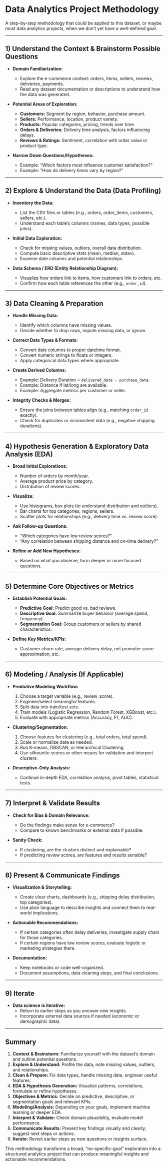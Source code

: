 # Data Analytics Project Methodology

A step-by-step methodology that could be applied to this dataset, or maybe most data analytics projects, when we don’t yet have a well-defined goal.

---

## 1) Understand the Context & Brainstorm Possible Questions

- **Domain Familiarization:**  
  - Explore the e-commerce context: orders, items, sellers, reviews, deliveries, payments.  
  - Read any dataset documentation or descriptions to understand how the data was generated.

- **Potential Areas of Exploration:**  
  - **Customers:** Segment by region, behavior, purchase amount.  
  - **Sellers:** Performance, location, product variety.  
  - **Products:** Popular categories, pricing, trends over time.  
  - **Orders & Deliveries:** Delivery time analysis, factors influencing delays.  
  - **Reviews & Ratings:** Sentiment, correlation with order value or product type.

- **Narrow Down Questions/Hypotheses:**  
  - Example: “Which factors most influence customer satisfaction?”  
  - Example: “How do delivery times vary by region?”  

---

## 2) Explore & Understand the Data (Data Profiling)

- **Inventory the Data:**  
  - List the CSV files or tables (e.g., orders, order_items, customers, sellers, etc.).  
  - Understand each table’s columns (names, data types, possible joins).

- **Initial Data Exploration:**  
  - Check for missing values, outliers, overall data distribution.  
  - Compute basic descriptive stats (mean, median, stdev).  
  - Examine date columns and potential relationships.

- **Data Schema / ERD (Entity Relationship Diagram):**  
  - Visualize how orders link to items, how customers link to orders, etc.  
  - Confirm how each table references the other (e.g., `order_id`).

---

## 3) Data Cleaning & Preparation

- **Handle Missing Data:**  
  - Identify which columns have missing values.  
  - Decide whether to drop rows, impute missing data, or ignore.  

- **Correct Data Types & Formats:**  
  - Convert date columns to proper datetime format.  
  - Convert numeric strings to floats or integers.  
  - Apply categorical data types where appropriate.

- **Create Derived Columns:**  
  - Example: Delivery Duration = `delivered_date - purchase_date`.  
  - Example: Distance if lat/long are available.  
  - Example: Aggregate metrics per customer or seller.

- **Integrity Checks & Merges:**  
  - Ensure the joins between tables align (e.g., matching `order_id` exactly).  
  - Check for duplicates or inconsistent data (e.g., negative shipping durations).

---

## 4) Hypothesis Generation & Exploratory Data Analysis (EDA)

- **Broad Initial Explorations:**  
  - Number of orders by month/year.  
  - Average product price by category.  
  - Distribution of review scores.

- **Visualize:**  
  - Use histograms, box plots (to understand distribution and outliers).  
  - Bar charts for top categories, regions, sellers.  
  - Scatter plots for relationships (e.g., delivery time vs. review score).

- **Ask Follow-up Questions:**  
  - “Which categories have low review scores?”  
  - “Any correlation between shipping distance and on-time delivery?”

- **Refine or Add New Hypotheses:**  
  - Based on what you observe, form deeper or more focused questions.

---

## 5) Determine Core Objectives or Metrics

- **Establish Potential Goals:**  
  - **Predictive Goal:** Predict good vs. bad reviews.  
  - **Descriptive Goal:** Summarize buyer behavior (average spend, frequency).  
  - **Segmentation Goal:** Group customers or sellers by shared characteristics.

- **Define Key Metrics/KPIs:**  
  - Customer churn rate, average delivery delay, net promoter score approximation, etc.

---

## 6) Modeling / Analysis (If Applicable)

- **Predictive Modeling Workflow:**  
  1. Choose a target variable (e.g., review_score).  
  2. Engineer/select meaningful features.  
  3. Split data into train/test sets.  
  4. Train models (Logistic Regression, Random Forest, XGBoost, etc.).  
  5. Evaluate with appropriate metrics (Accuracy, F1, AUC).

- **Clustering/Segmentation:**  
  1. Choose features for clustering (e.g., total orders, total spend).  
  2. Scale or normalize data as needed.  
  3. Run K-means, DBSCAN, or Hierarchical Clustering.  
  4. Use silhouette scores or other means for validation and interpret clusters.

- **Descriptive-Only Analysis:**  
  - Continue in-depth EDA, correlation analysis, pivot tables, statistical tests.

---

## 7) Interpret & Validate Results

- **Check for Bias & Domain Relevance:**  
  - Do the findings make sense for e-commerce?  
  - Compare to known benchmarks or external data if possible.

- **Sanity Check:**  
  - If clustering, are the clusters distinct and explainable?  
  - If predicting review scores, are features and results sensible?

---

## 8) Present & Communicate Findings

- **Visualization & Storytelling:**  
  - Create clear charts, dashboards (e.g., shipping delay distribution, top categories).  
  - Use plain language to describe insights and connect them to real-world implications.

- **Actionable Recommendations:**  
  - If certain categories often delay deliveries, investigate supply chain for those categories.  
  - If certain regions have low review scores, evaluate logistic or marketing strategies there.

- **Documentation:**  
  - Keep notebooks or code well-organized.  
  - Document assumptions, data cleaning steps, and final conclusions.

---

## 9) Iterate

- **Data science is iterative:**  
  - Return to earlier steps as you uncover new insights.  
  - Incorporate external data sources if needed (economic or demographic data).  

---

## Summary

1. **Context & Brainstorm:** Familiarize yourself with the dataset’s domain and outline potential questions.  
2. **Explore & Understand:** Profile the data, note missing values, outliers, and relationships.  
3. **Clean & Prepare:** Fix data types, handle missing data, engineer useful features.  
4. **EDA & Hypothesis Generation:** Visualize patterns, correlations, formulate or refine hypotheses.  
5. **Objectives & Metrics:** Decide on predictive, descriptive, or segmentation goals and relevant KPIs.  
6. **Modeling/Analysis:** Depending on your goals, implement machine learning or deeper EDA.  
7. **Interpret & Validate:** Check domain plausibility, evaluate model performance.  
8. **Communicate Results:** Present key findings visually and clearly; suggest next steps or actions.  
9. **Iterate:** Revisit earlier steps as new questions or insights surface.

This methodology transforms a broad, “no-specific-goal” exploration into a structured analytics project that can produce meaningful insights and actionable recommendations.
